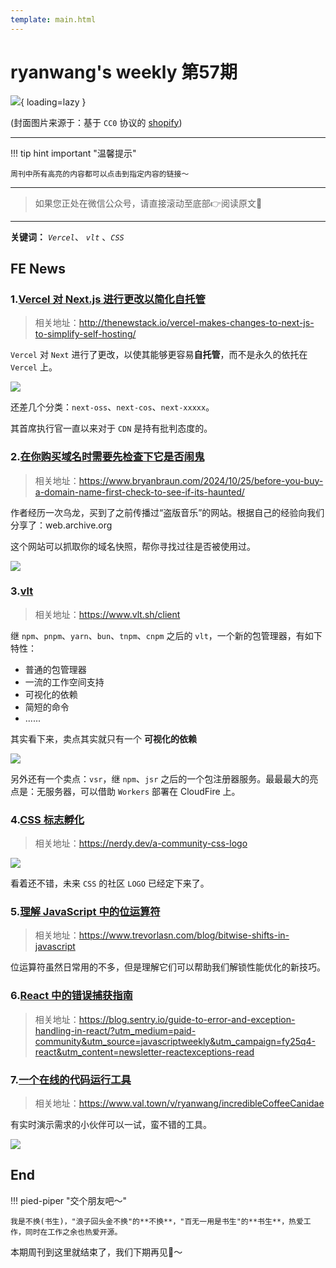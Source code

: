 ```yaml
---
template: main.html
---
```


# ryanwang's weekly 第57期

![](https://bigdreamerblog.oss-cn-beijing.aliyuncs.com/nextBlog/QloEV6.png?x-oss-process=image/auto-orient,1/interlace,1/quality,q_30/format,webp){ loading=lazy }

(封面图片来源于：基于 `CC0` 协议的 [shopify](https://www.shopify.com/stock-photos/photos/dusty-rose))


------

!!! tip hint important "温馨提示"

    周刊中所有高亮的内容都可以点击到指定内容的链接～

---
> 如果您正处在微信公众号，请直接滚动至底部👉阅读原文🫶

---

**关键词：** *`Vercel`*、 *`vlt`* 、*`CSS`*

## FE News


### 1.[Vercel 对 Next.js 进行更改以简化自托管](http://thenewstack.io/vercel-makes-changes-to-next-js-to-simplify-self-hosting/)
> 相关地址：http://thenewstack.io/vercel-makes-changes-to-next-js-to-simplify-self-hosting/

`Vercel` 对 `Next` 进行了更改，以使其能够更容易**自托管**，而不是永久的依托在 `Vercel` 上。

![](https://bigdreamerblog.oss-cn-beijing.aliyuncs.com/nextBlog/Yw1b6q.png)

还差几个分类：`next-oss`、`next-cos`、`next-xxxxx`。

其首席执行官一直以来对于 `CDN` 是持有批判态度的。

### 2.[在你购买域名时需要先检查下它是否闹鬼](https://www.bryanbraun.com/2024/10/25/before-you-buy-a-domain-name-first-check-to-see-if-its-haunted/)
> 相关地址：https://www.bryanbraun.com/2024/10/25/before-you-buy-a-domain-name-first-check-to-see-if-its-haunted/

作者经历一次乌龙，买到了之前传播过“盗版音乐”的网站。根据自己的经验向我们分享了：web.archive.org

这个网站可以抓取你的域名快照，帮你寻找过往是否被使用过。

![](https://bigdreamerblog.oss-cn-beijing.aliyuncs.com/nextBlog/u5HX37.png)

### 3.[vlt](https://www.vlt.sh/client)
> 相关地址：https://www.vlt.sh/client

继 `npm`、`pnpm`、`yarn`、`bun`、`tnpm`、`cnpm` 之后的 `vlt`，一个新的包管理器，有如下特性：
- 普通的包管理器
- 一流的工作空间支持
- 可视化的依赖
- 简短的命令
- ......

其实看下来，卖点其实就只有一个 **可视化的依赖**

![](https://bigdreamerblog.oss-cn-beijing.aliyuncs.com/nextBlog/3iJmDT.png)

另外还有一个卖点：`vsr`，继 `npm`、`jsr` 之后的一个包注册器服务。最最最大的亮点是：无服务器，可以借助 `Workers` 部署在 CloudFire 上。

### 4.[CSS 标志孵化](https://nerdy.dev/a-community-css-logo)
> 相关地址：https://nerdy.dev/a-community-css-logo

![](https://bigdreamerblog.oss-cn-beijing.aliyuncs.com/nextBlog/rjLYd3.png)

看着还不错，未来 `CSS` 的社区 `LOGO` 已经定下来了。

### 5.[理解 JavaScript 中的位运算符](https://www.trevorlasn.com/blog/bitwise-shifts-in-javascript)
> 相关地址：https://www.trevorlasn.com/blog/bitwise-shifts-in-javascript

位运算符虽然日常用的不多，但是理解它们可以帮助我们解锁性能优化的新技巧。

### 6.[React 中的错误捕获指南](https://blog.sentry.io/guide-to-error-and-exception-handling-in-react/?utm_medium=paid-community&utm_source=javascriptweekly&utm_campaign=fy25q4-react&utm_content=newsletter-reactexceptions-read)
> 相关地址：https://blog.sentry.io/guide-to-error-and-exception-handling-in-react/?utm_medium=paid-community&utm_source=javascriptweekly&utm_campaign=fy25q4-react&utm_content=newsletter-reactexceptions-read

### 7.[一个在线的代码运行工具](https://www.val.town/v/ryanwang/incredibleCoffeeCanidae)
> 相关地址：https://www.val.town/v/ryanwang/incredibleCoffeeCanidae

有实时演示需求的小伙伴可以一试，蛮不错的工具。

![](https://bigdreamerblog.oss-cn-beijing.aliyuncs.com/nextBlog/fqPrjT.png)


## End

!!! pied-piper "交个朋友吧～"

    我是不换(书生)，"浪子回头金不换"的**不换**，"百无一用是书生"的**书生**，热爱工作，同时在工作之余也热爱开源。

本期周刊到这里就结束了，我们下期再见👋～
